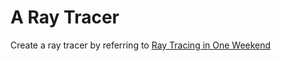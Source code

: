 # A Ray Tracer
Create a ray tracer by referring to [Ray Tracing in One Weekend](https://raytracing.github.io/books/RayTracingInOneWeekend.html)
